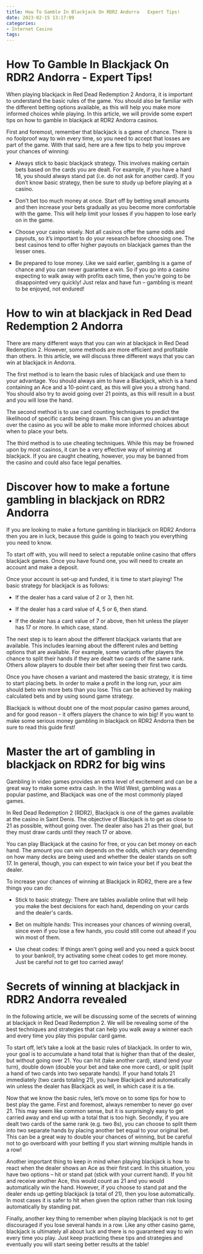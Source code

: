 ```yaml
---
title: How To Gamble In Blackjack On RDR2 Andorra   Expert Tips!
date: 2023-02-15 13:17:09
categories:
- Internet Casino
tags:
---
```



#  How To Gamble In Blackjack On RDR2 Andorra - Expert Tips!

When playing blackjack in Red Dead Redemption 2 Andorra, it is important to understand the basic rules of the game. You should also be familiar with the different betting options available, as this will help you make more informed choices while playing. In this article, we will provide some expert tips on how to gamble in blackjack at RDR2 Andorra casinos.

First and foremost, remember that blackjack is a game of chance. There is no foolproof way to win every time, so you need to accept that losses are part of the game. With that said, here are a few tips to help you improve your chances of winning:

* Always stick to basic blackjack strategy. This involves making certain bets based on the cards you are dealt. For example, if you have a hard 18, you should always stand pat (i.e. do not ask for another card). If you don’t know basic strategy, then be sure to study up before playing at a casino.

* Don’t bet too much money at once. Start off by betting small amounts and then increase your bets gradually as you become more comfortable with the game. This will help limit your losses if you happen to lose early on in the game.

* Choose your casino wisely. Not all casinos offer the same odds and payouts, so it’s important to do your research before choosing one. The best casinos tend to offer higher payouts on blackjack games than the lesser ones.

* Be prepared to lose money. Like we said earlier, gambling is a game of chance and you can never guarantee a win. So if you go into a casino expecting to walk away with profits each time, then you’re going to be disappointed very quickly! Just relax and have fun – gambling is meant to be enjoyed, not endured!

#  How to win at blackjack in Red Dead Redemption 2 Andorra

There are many different ways that you can win at blackjack in Red Dead Redemption 2. However, some methods are more efficient and profitable than others. In this article, we will discuss three different ways that you can win at blackjack in Andorra.

The first method is to learn the basic rules of blackjack and use them to your advantage. You should always aim to have a Blackjack, which is a hand containing an Ace and a 10-point card, as this will give you a strong hand. You should also try to avoid going over 21 points, as this will result in a bust and you will lose the hand.

The second method is to use card counting techniques to predict the likelihood of specific cards being drawn. This can give you an advantage over the casino as you will be able to make more informed choices about when to place your bets.

The third method is to use cheating techniques. While this may be frowned upon by most casinos, it can be a very effective way of winning at blackjack. If you are caught cheating, however, you may be banned from the casino and could also face legal penalties.

#  Discover how to make a fortune gambling in blackjack on RDR2 Andorra

If you are looking to make a fortune gambling in blackjack on RDR2 Andorra then you are in luck, because this guide is going to teach you everything you need to know.

To start off with, you will need to select a reputable online casino that offers blackjack games. Once you have found one, you will need to create an account and make a deposit.

Once your account is set-up and funded, it is time to start playing! The basic strategy for blackjack is as follows:

- If the dealer has a card value of 2 or 3, then hit.

- If the dealer has a card value of 4, 5 or 6, then stand.

- If the dealer has a card value of 7 or above, then hit unless the player has 17 or more. In which case, stand.

The next step is to learn about the different blackjack variants that are available. This includes learning about the different rules and betting options that are available. For example, some variants offer players the chance to split their hands if they are dealt two cards of the same rank. Others allow players to double their bet after seeing their first two cards.

Once you have chosen a variant and mastered the basic strategy, it is time to start placing bets. In order to make a profit in the long run, your aim should beto win more bets than you lose. This can be achieved by making calculated bets and by using sound game strategy.


Blackjack is without doubt one of the most popular casino games around, and for good reason - it offers players the chance to win big! If you want to make some serious money gambling in blackjack on RDR2 Andorra then be sure to read this guide first!

#  Master the art of gambling in blackjack on RDR2 for big wins

Gambling in video games provides an extra level of excitement and can be a great way to make some extra cash. In the Wild West, gambling was a popular pastime, and Blackjack was one of the most commonly played games.

In Red Dead Redemption 2 (RDR2), Blackjack is one of the games available at the casino in Saint Denis. The objective of Blackjack is to get as close to 21 as possible, without going over. The dealer also has 21 as their goal, but they must draw cards until they reach 17 or above.

You can play Blackjack at the casino for free, or you can bet money on each hand. The amount you can win depends on the odds, which vary depending on how many decks are being used and whether the dealer stands on soft 17. In general, though, you can expect to win twice your bet if you beat the dealer.

To increase your chances of winning at Blackjack in RDR2, there are a few things you can do:

- Stick to basic strategy: There are tables available online that will help you make the best decisions for each hand, depending on your cards and the dealer's cards.

- Bet on multiple hands: This increases your chances of winning overall, since even if you lose a few hands, you could still come out ahead if you win most of them.

- Use cheat codes: If things aren't going well and you need a quick boost to your bankroll, try activating some cheat codes to get more money. Just be careful not to get too carried away!

#  Secrets of winning at blackjack in RDR2 Andorra revealed

In the following article, we will be discussing some of the secrets of winning at blackjack in Red Dead Redemption 2. We will be revealing some of the best techniques and strategies that can help you walk away a winner each and every time you play this popular card game.

To start off, let’s take a look at the basic rules of blackjack. In order to win, your goal is to accumulate a hand total that is higher than that of the dealer, but without going over 21. You can hit (take another card), stand (end your turn), double down (double your bet and take one more card), or split (split a hand of two cards into two separate hands). If your hand totals 21 immediately (two cards totaling 21), you have Blackjack and automatically win unless the dealer has Blackjack as well, in which case it is a tie.

Now that we know the basic rules, let’s move on to some tips for how to best play the game. First and foremost, always remember to never go over 21. This may seem like common sense, but it is surprisingly easy to get carried away and end up with a total that is too high. Secondly, if you are dealt two cards of the same rank (e.g. two 8s), you can choose to split them into two separate hands by placing another bet equal to your original bet. This can be a great way to double your chances of winning, but be careful not to go overboard with your betting if you start winning multiple hands in a row!

Another important thing to keep in mind when playing blackjack is how to react when the dealer shows an Ace as their first card. In this situation, you have two options – hit or stand pat (stick with your current hand). If you hit and receive another Ace, this would count as 21 and you would automatically win the hand. However, if you choose to stand pat and the dealer ends up getting blackjack (a total of 21), then you lose automatically. In most cases it is safer to hit when given the option rather than risk losing automatically by standing pat.

Finally, another key thing to remember when playing blackjack is not to get discouraged if you lose several hands in a row. Like any other casino game, blackjack is ultimately all about luck and there is no guaranteed way to win every time you play. Just keep practicing these tips and strategies and eventually you will start seeing better results at the table!